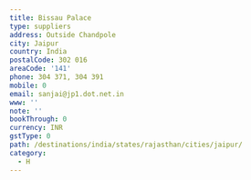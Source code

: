 ```yaml
---
title: Bissau Palace
type: suppliers
address: Outside Chandpole
city: Jaipur
country: India
postalCode: 302 016
areaCode: '141'
phone: 304 371, 304 391
mobile: 0
email: sanjai@jp1.dot.net.in
www: ''
note: ''
bookThrough: 0
currency: INR
gstType: 0
path: /destinations/india/states/rajasthan/cities/jaipur/
category:
  - H
---
```


